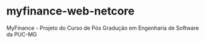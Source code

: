 # myfinance-web-netcore
MyFinance - Projeto do Curso de Pós Gradução em Engenharia de Software da PUC-MG

